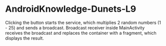 # AndroidKnowledge-Dunets-L9

Clicking the button starts the service, which multiplies 2 random numbers (1 - 25) and sends a broadcast.
Broadcast receiver inside MainActivity receives the broadcast and replaces the container with a fragment, which displays the result.
